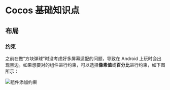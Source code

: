 # Cocos 基础知识点

## 布局
### 约束
之前在做“方块弹球”时没考虑好多屏幕适配的问题，导致在 Android 上玩时会出现黑边。如果想要对的组件进行约束，可以选择**像素值**或**百分比**进行约束，如下图所示：

![组件添加约束](https://i.loli.net/2019/01/21/5c4527d23fd2d.png)
